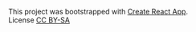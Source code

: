 This project was bootstrapped with [Create React App](https://github.com/facebookincubator/create-react-app).<br>
License [CC BY-SA](https://creativecommons.org/licenses/by-sa/2.0/uk/)
